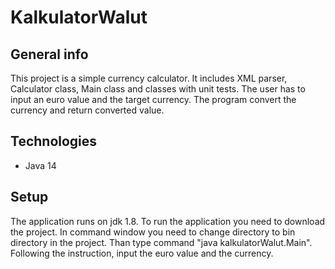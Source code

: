 # KalkulatorWalut
## General info
This project is a simple currency calculator. It includes XML parser, Calculator class, Main class and classes with unit tests. The user has to input an euro value and the target currency. 
The program convert the currency and return converted value.
## Technologies
* Java 14
## Setup
The application runs on jdk 1.8. To run the application you need to download the project. 
In command window you need to change directory to bin directory in the project. Than type command "java kalkulatorWalut.Main". Following the instruction, input the euro value and the currency.
